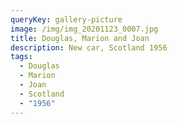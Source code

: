 ```yaml
---
queryKey: gallery-picture
image: /img/img_20201123_0007.jpg
title: Douglas, Marion and Joan
description: New car, Scotland 1956
tags:
  - Douglas
  - Marion
  - Joan
  - Scotland
  - "1956"
---
```

